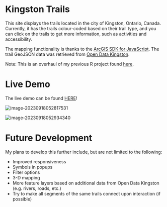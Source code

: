# Kingston Trails

This site displays the trails located in the city of Kingston, Ontario, Canada. Currently, it has the trails colour-coded based on their trail type, and you can click on the trails to get more information, such as activities and accessibility.

The mapping functionality is thanks to the <a href="https://developers.arcgis.com/javascript/latest/">ArcGIS SDK for JavaScript</a>. The trail GeoJSON data was retrieved from <a href="https://opendatakingston.cityofkingston.ca/explore/dataset/trails/table/">Open Data Kingston</a>.

Note: This is an overhaul of my previous R project found [here](https://github.com/briannadrew/spatial-google-maps).



# Live Demo

The live demo can be found [HERE](https://kingstontrails.netlify.app/)!

![image-20230918052817531](https://i.imgur.com/eorsG3i.png)

![image-20230918052934340](https://i.imgur.com/YSKfwWs.png)



# Future Development

My plans to develop this further include, but are not limited to the following:

- Improved responsiveness
- Symbols in popups
- Filter options
- 3-D mapping
- More feature layers based on additional data from Open Data Kingston (e.g. rivers, roads, etc.)
- Try to make all segments of the same trails connect upon interaction (if possible)
